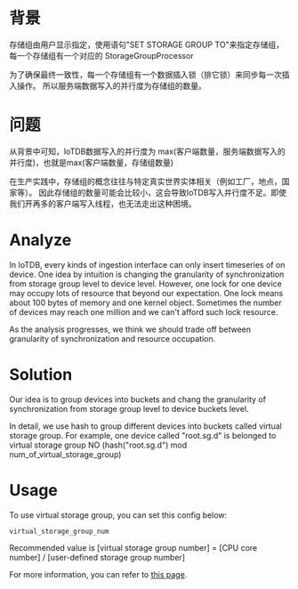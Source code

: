 <!--

    Licensed to the Apache Software Foundation (ASF) under one
    or more contributor license agreements.  See the NOTICE file
    distributed with this work for additional information
    regarding copyright ownership.  The ASF licenses this file
    to you under the Apache License, Version 2.0 (the
    "License"); you may not use this file except in compliance
    with the License.  You may obtain a copy of the License at
    
        http://www.apache.org/licenses/LICENSE-2.0
    
    Unless required by applicable law or agreed to in writing,
    software distributed under the License is distributed on an
    "AS IS" BASIS, WITHOUT WARRANTIES OR CONDITIONS OF ANY
    KIND, either express or implied.  See the License for the
    specific language governing permissions and limitations
    under the License.

-->

# 背景

存储组由用户显示指定，使用语句"SET STORAGE GROUP TO"来指定存储组，每一个存储组有一个对应的 StorageGroupProcessor

为了确保最终一致性，每一个存储组有一个数据插入锁（排它锁）来同步每一次插入操作。
所以服务端数据写入的并行度为存储组的数量。

# 问题

从背景中可知，IoTDB数据写入的并行度为 max(客户端数量，服务端数据写入的并行度)，也就是max(客户端数量，存储组数量)

在生产实践中，存储组的概念往往与特定真实世界实体相关（例如工厂，地点，国家等）。
因此存储组的数量可能会比较小，这会导致IoTDB写入并行度不足。即使我们开再多的客户端写入线程，也无法走出这种困境。

# Analyze

In IoTDB, every kinds of ingestion interface can only insert timeseries of on device.
One idea by intuition is changing the granularity of synchronization from storage group level to device level.
However, one lock for one device may occupy lots of resource that beyond our expectation. One lock means about 100 bytes of memory and one kernel object.
Sometimes the number of devices may reach one million and we can't afford such lock resource.

As the analysis progresses, we think we should trade off between granularity of synchronization and resource occupation.

# Solution

Our idea is to group devices into buckets and chang the granularity of synchronization from storage group level to device buckets level.

In detail, we use hash to group different devices into buckets called virtual storage group. 
For example, one device called "root.sg.d" is belonged to virtual storage group NO (hash("root.sg.d") mod num_of_virtual_storage_group)

# Usage

To use virtual storage group, you can set this config below:

```
virtual_storage_group_num
```

Recommended value is [virtual storage group number] = [CPU core number] / [user-defined storage group number]

For more information, you can refer to [this page](../../UserGuide/Appendix/Config-Manual.md).